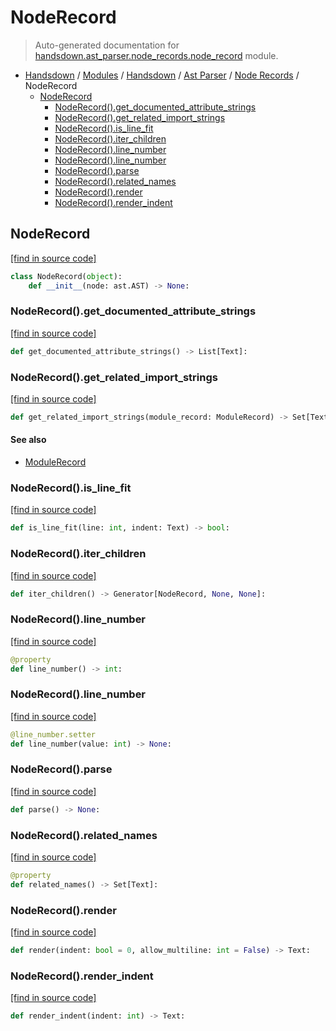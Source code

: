 # NodeRecord

> Auto-generated documentation for [handsdown.ast_parser.node_records.node_record](https://github.com/vemel/handsdown/blob/master/handsdown/ast_parser/node_records/node_record.py) module.

- [Handsdown](../../../README.md#-handsdown---python-documentation-generator) / [Modules](../../../MODULES.md#modules) / [Handsdown](../../index.md#handsdown) / [Ast Parser](../index.md#ast-parser) / [Node Records](index.md#node-records) / NodeRecord
    - [NodeRecord](#noderecord)
        - [NodeRecord().get_documented_attribute_strings](#noderecordget_documented_attribute_strings)
        - [NodeRecord().get_related_import_strings](#noderecordget_related_import_strings)
        - [NodeRecord().is_line_fit](#noderecordis_line_fit)
        - [NodeRecord().iter_children](#noderecorditer_children)
        - [NodeRecord().line_number](#noderecordline_number)
        - [NodeRecord().line_number](#noderecordline_number)
        - [NodeRecord().parse](#noderecordparse)
        - [NodeRecord().related_names](#noderecordrelated_names)
        - [NodeRecord().render](#noderecordrender)
        - [NodeRecord().render_indent](#noderecordrender_indent)

## NodeRecord

[[find in source code]](https://github.com/vemel/handsdown/blob/master/handsdown/ast_parser/node_records/node_record.py#L15)

```python
class NodeRecord(object):
    def __init__(node: ast.AST) -> None:
```

### NodeRecord().get_documented_attribute_strings

[[find in source code]](https://github.com/vemel/handsdown/blob/master/handsdown/ast_parser/node_records/node_record.py#L231)

```python
def get_documented_attribute_strings() -> List[Text]:
```

### NodeRecord().get_related_import_strings

[[find in source code]](https://github.com/vemel/handsdown/blob/master/handsdown/ast_parser/node_records/node_record.py#L206)

```python
def get_related_import_strings(module_record: ModuleRecord) -> Set[Text]:
```

#### See also

- [ModuleRecord](module_record.md#modulerecord)

### NodeRecord().is_line_fit

[[find in source code]](https://github.com/vemel/handsdown/blob/master/handsdown/ast_parser/node_records/node_record.py#L198)

```python
def is_line_fit(line: int, indent: Text) -> bool:
```

### NodeRecord().iter_children

[[find in source code]](https://github.com/vemel/handsdown/blob/master/handsdown/ast_parser/node_records/node_record.py#L72)

```python
def iter_children() -> Generator[NodeRecord, None, None]:
```

### NodeRecord().line_number

[[find in source code]](https://github.com/vemel/handsdown/blob/master/handsdown/ast_parser/node_records/node_record.py#L47)

```python
@property
def line_number() -> int:
```

### NodeRecord().line_number

[[find in source code]](https://github.com/vemel/handsdown/blob/master/handsdown/ast_parser/node_records/node_record.py#L57)

```python
@line_number.setter
def line_number(value: int) -> None:
```

### NodeRecord().parse

[[find in source code]](https://github.com/vemel/handsdown/blob/master/handsdown/ast_parser/node_records/node_record.py#L86)

```python
def parse() -> None:
```

### NodeRecord().related_names

[[find in source code]](https://github.com/vemel/handsdown/blob/master/handsdown/ast_parser/node_records/node_record.py#L76)

```python
@property
def related_names() -> Set[Text]:
```

### NodeRecord().render

[[find in source code]](https://github.com/vemel/handsdown/blob/master/handsdown/ast_parser/node_records/node_record.py#L147)

```python
def render(indent: bool = 0, allow_multiline: int = False) -> Text:
```

### NodeRecord().render_indent

[[find in source code]](https://github.com/vemel/handsdown/blob/master/handsdown/ast_parser/node_records/node_record.py#L202)

```python
def render_indent(indent: int) -> Text:
```
